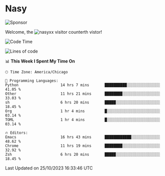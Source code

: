 # Nasy

<!--
<p align="center">
<img height="200" src="https://github-readme-stats.vercel.app/api?username=nasyxx&count_private=true&show_icons=true&theme=dracula&include_all_commits=true"/>
<img height="200" src="https://github-readme-stats.vercel.app/api/top-langs/?username=nasyxx&theme=dracula&hide=html,jupyter+notebook&count_private=true&show_icons=true"/>
</p>

  
----------------
-->

![Sponsor](https://img.shields.io/static/v1.svg?label=Sponsor&message=%E2%9D%A4&logo=GitHub&style=flat&color=pink)
 
Welcome, the ![nasyxx visitor counter](https://count.getloli.com/get/@nasyxx?theme=rule34)th vistor!
 
<!--START_SECTION:waka-->
![Code Time](http://img.shields.io/badge/Code%20Time-3%2C856%20hrs%2033%20mins-blue)

![Lines of code](https://img.shields.io/badge/From%20Hello%20World%20I%27ve%20Written-6.3%20million%20lines%20of%20code-blue)

📊 **This Week I Spent My Time On** 

```text
🕑︎ Time Zone: America/Chicago

💬 Programming Languages: 
Python                   14 hrs 7 mins       ██████████░░░░░░░░░░░░░░░   41.05 % 
Other                    11 hrs 21 mins      ████████░░░░░░░░░░░░░░░░░   33.03 % 
sh                       6 hrs 20 mins       █████░░░░░░░░░░░░░░░░░░░░   18.45 % 
Org                      1 hr 4 mins         █░░░░░░░░░░░░░░░░░░░░░░░░   03.14 % 
TOML                     1 hr 4 mins         █░░░░░░░░░░░░░░░░░░░░░░░░   03.14 % 

🔥 Editors: 
Emacs                    16 hrs 43 mins      ████████████░░░░░░░░░░░░░   48.62 % 
Chrome                   11 hrs 19 mins      ████████░░░░░░░░░░░░░░░░░   32.92 % 
Zsh                      6 hrs 20 mins       █████░░░░░░░░░░░░░░░░░░░░   18.45 % 
```


 Last Updated on 25/10/2023 16:33:46 UTC
<!--END_SECTION:waka-->

<!-- ![visitors](https://visitor-badge.laobi.icu/badge?page_id=nasyxx.nasyxx) -->
